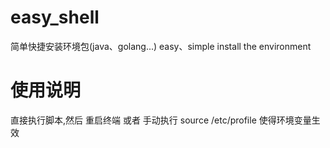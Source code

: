 # easy_shell
简单快捷安装环境包(java、golang...)  easy、simple install the environment


# 使用说明
直接执行脚本,然后 重启终端 或者 手动执行 source /etc/profile 使得环境变量生效